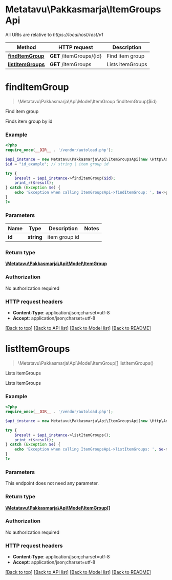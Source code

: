 # Metatavu\Pakkasmarja\ItemGroupsApi

All URIs are relative to *https://localhost/rest/v1*

Method | HTTP request | Description
------------- | ------------- | -------------
[**findItemGroup**](ItemGroupsApi.md#findItemGroup) | **GET** /itemGroups/{id} | Find item group
[**listItemGroups**](ItemGroupsApi.md#listItemGroups) | **GET** /itemGroups | Lists itemGroups


# **findItemGroup**
> \Metatavu\Pakkasmarja\Api\Model\ItemGroup findItemGroup($id)

Find item group

Finds item group by id

### Example
```php
<?php
require_once(__DIR__ . '/vendor/autoload.php');

$api_instance = new Metatavu\Pakkasmarja\Api\ItemGroupsApi(new \Http\Adapter\Guzzle6\Client());
$id = "id_example"; // string | item group id

try {
    $result = $api_instance->findItemGroup($id);
    print_r($result);
} catch (Exception $e) {
    echo 'Exception when calling ItemGroupsApi->findItemGroup: ', $e->getMessage(), PHP_EOL;
}
?>
```

### Parameters

Name | Type | Description  | Notes
------------- | ------------- | ------------- | -------------
 **id** | **string**| item group id |

### Return type

[**\Metatavu\Pakkasmarja\Api\Model\ItemGroup**](../Model/ItemGroup.md)

### Authorization

No authorization required

### HTTP request headers

 - **Content-Type**: application/json;charset=utf-8
 - **Accept**: application/json;charset=utf-8

[[Back to top]](#) [[Back to API list]](../../README.md#documentation-for-api-endpoints) [[Back to Model list]](../../README.md#documentation-for-models) [[Back to README]](../../README.md)

# **listItemGroups**
> \Metatavu\Pakkasmarja\Api\Model\ItemGroup[] listItemGroups()

Lists itemGroups

Lists itemGroups

### Example
```php
<?php
require_once(__DIR__ . '/vendor/autoload.php');

$api_instance = new Metatavu\Pakkasmarja\Api\ItemGroupsApi(new \Http\Adapter\Guzzle6\Client());

try {
    $result = $api_instance->listItemGroups();
    print_r($result);
} catch (Exception $e) {
    echo 'Exception when calling ItemGroupsApi->listItemGroups: ', $e->getMessage(), PHP_EOL;
}
?>
```

### Parameters
This endpoint does not need any parameter.

### Return type

[**\Metatavu\Pakkasmarja\Api\Model\ItemGroup[]**](../Model/ItemGroup.md)

### Authorization

No authorization required

### HTTP request headers

 - **Content-Type**: application/json;charset=utf-8
 - **Accept**: application/json;charset=utf-8

[[Back to top]](#) [[Back to API list]](../../README.md#documentation-for-api-endpoints) [[Back to Model list]](../../README.md#documentation-for-models) [[Back to README]](../../README.md)

